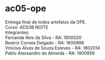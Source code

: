 # ac05-ope
Entrega final de todos artefatos da OPE.  
Curso: ADS3B NOITE  
Integrantes:  
Fernanda Reis da Silva - RA: 1900020  
Beatriz Correia Delgado - RA: 1600898  
Vinicius Alves de Souza Esteves - RA: 1802014  
Pablo Alexsandro de Almeida - RA: 1900959  
